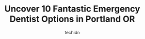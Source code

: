 ---
layout: ampstory
image: https://i0.wp.com/www.depkes.org/wp-content/uploads/2023/06/emergency-dentist-0-in-portland-or-1685770144.jpeg?resize=640,853
author: techidn
featured: false
description: Discover the impressive array of Emergency Dentist options in Portland OR, where you can find 10 of the largest Emergency Dentist establishments in the area. From renowned classics to hidden
title: Uncover 10 Fantastic Emergency Dentist Options in Portland OR
cover:
   title: Uncover 10 Fantastic Emergency Dentist Options in Portland OR
   subtitle: Rickpate
   background: https://www.depkes.org/wp-content/uploads/2023/06/emergency-dentist-0-in-portland-or-1685770144.jpeg

pages: 
 - layout: thirds
   top: <h1>#1 PDX Center for Dentistry</h1>
   bottom: "<p>A fantastic experience all around!  Ive had my fair share of dental visits that have been good, but from the moment you walk into this office the visit is outstanding.</p>"
   background: https://www.depkes.org/wp-content/uploads/2023/06/emergency-dentist-1-in-portland-or-1685770145.png
   backgroundblur: true
 - layout: thirds
   top: <h1>#2 Emergency Dental Care USA</h1>
   bottom: "<p>The best part of my visit today was the front desk woman with the beautiful colorful hair, Im sorry I cant remember her name. She was super sweet, I was upset about</p>"
   background: https://www.depkes.org/wp-content/uploads/2023/06/emergency-dentist-2-in-portland-or-1685770146.jpeg
   cta:
      link: https://www.depkes.org/blog/uncover-10-fantastic-emergency-dentist-options-in-portland-or/
      text: Uncover 10 Fantastic Emergency Dentist Options in Portland OR
 - layout: thirds
   top: <h1>#3 Bridgetown Dental</h1>
   bottom: "<p>8907 N Lombard St, Portland, OR 97203, United States</p>"
   background: https://www.depkes.org/wp-content/uploads/2023/06/emergency-dentist-3-in-portland-or-1685770147.jpeg
   cta:
      link: https://www.depkes.org/blog/uncover-10-fantastic-emergency-dentist-options-in-portland-or/
      text: Uncover 10 Fantastic Emergency Dentist Options in Portland OR
 - layout: thirds
   top: <h1>#4 Zhou Dental Care</h1>
   bottom: "<p>2824 NE Wasco St #200, Portland, OR 97232, United States</p>"
   background: https://images.unsplash.com/photo-1462556791646-c201b8241a94?ixlib=rb-4.0.3&ixid=MnwxMjA3fDB8MHxwaG90by1wYWdlfHx8fGVufDB8fHx8&auto=format&fit=crop&w=640&h=853&q=80
   cta:
      link: https://www.depkes.org/blog/uncover-10-fantastic-emergency-dentist-options-in-portland-or/
      text: Uncover 10 Fantastic Emergency Dentist Options in Portland OR
 - layout: thirds
   top: <h1>#5 Roots Dental - Powell</h1>
   bottom: "<p>3620 SE Powell Blvd # 200, Portland, OR 97202, United States</p>"
   background: https://images.unsplash.com/photo-1536745287225-21d689278fd1?ixlib=rb-4.0.3&ixid=MnwxMjA3fDB8MHxwaG90by1wYWdlfHx8fGVufDB8fHx8&auto=format&fit=crop&w=640&h=853&q=80
   cta:
      link: https://www.depkes.org/blog/uncover-10-fantastic-emergency-dentist-options-in-portland-or/
      text: Uncover 10 Fantastic Emergency Dentist Options in Portland OR
 - layout: thirds
   top: <h1>#6 Emergency Dentist of Portland</h1>
   bottom: "<p>2341 SE 122nd Ave #200, Portland, OR 97216, United States</p>"
   background: https://images.unsplash.com/photo-1527067829737-402993088e6b?ixlib=rb-4.0.3&ixid=MnwxMjA3fDB8MHxwaG90by1wYWdlfHx8fGVufDB8fHx8&auto=format&fit=crop&w=640&h=853&q=80
   cta:
      link: https://www.depkes.org/blog/uncover-10-fantastic-emergency-dentist-options-in-portland-or/
      text: Uncover 10 Fantastic Emergency Dentist Options in Portland OR
 - layout: thirds
   top: <h1>#7 Emergency Tooth Doctor - East</h1>
   bottom: "<p>12596 SE Stark St, Portland, OR 97233, United States</p>"
   background: https://images.unsplash.com/photo-1518640467707-6811f4a6ab73?ixlib=rb-4.0.3&ixid=MnwxMjA3fDB8MHxwaG90by1wYWdlfHx8fGVufDB8fHx8&auto=format&fit=crop&w=640&h=853&q=80
   cta:
      link: https://www.depkes.org/blog/uncover-10-fantastic-emergency-dentist-options-in-portland-or/
      text: Uncover 10 Fantastic Emergency Dentist Options in Portland OR
 - layout: thirds
   middle: Continue reading...
   background: https://images.unsplash.com/photo-1620421680010-0766ff230392?ixlib=rb-4.0.3&ixid=MnwxMjA3fDB8MHxwaG90by1wYWdlfHx8fGVufDB8fHx8&auto=format&fit=crop&w=640&h=853&q=80
   cta:
      link: https://www.depkes.org/blog/uncover-10-fantastic-emergency-dentist-options-in-portland-or/
      text: Uncover 10 Fantastic Emergency Dentist Options in Portland OR
      
---